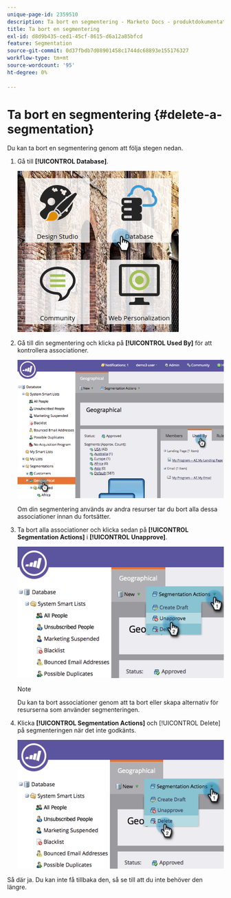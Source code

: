 ```yaml
---
unique-page-id: 2359510
description: Ta bort en segmentering - Marketo Docs - produktdokumentation
title: Ta bort en segmentering
exl-id: d8d9b435-ced1-45cf-8615-d6a12a85bfcd
feature: Segmentation
source-git-commit: 0d37fbdb7d08901458c1744dc68893e155176327
workflow-type: tm+mt
source-wordcount: '95'
ht-degree: 0%

---
```


# Ta bort en segmentering {#delete-a-segmentation}

Du kan ta bort en segmentering genom att följa stegen nedan.

1. Gå till **[!UICONTROL Database]**.

   ![](assets/image2017-3-28-14-3a55-3a26.png)

1. Gå till din segmentering och klicka på **[!UICONTROL Used By]** för att kontrollera associationer.

   ![](assets/image2017-3-28-15-3a51-3a8.png)

   Om din segmentering används av andra resurser tar du bort alla dessa associationer innan du fortsätter.

1. Ta bort alla associationer och klicka sedan på **[!UICONTROL Segmentation Actions]** i **[!UICONTROL Unapprove]**.

   ![](assets/image2017-3-28-15-3a51-3a30.png)

   >[!NOTE]
   >
   >Du kan ta bort associationer genom att ta bort eller skapa alternativ för resurserna som använder segmenteringen.

1. Klicka **[!UICONTROL Segmentation Actions]** och [!UICONTROL Delete] på segmenteringen när det inte godkänts.

   ![](assets/image2017-3-28-15-3a51-3a46.png)

Så där ja. Du kan inte få tillbaka den, så se till att du inte behöver den längre.
